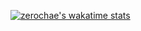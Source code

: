 [![zerochae's wakatime stats](https://github-readme-stats.vercel.app/api/wakatime?username=zerochae)](https://github.com/anuraghazra/github-readme-stats)
